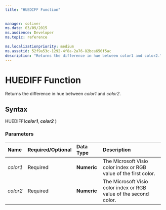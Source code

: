```yaml
---
title: "HUEDIFF Function"
 
 
manager: soliver
ms.date: 03/09/2015
ms.audience: Developer
ms.topic: reference
 
ms.localizationpriority: medium
ms.assetid: 52f9a53c-1292-4f8a-2a76-82bca650f5ac
description: "Returns the difference in hue between color1 and color2."
---
```


# HUEDIFF Function

Returns the difference in hue between _color1_ and _color2_.
  
## Syntax

HUEDIFF(***color1***, ***color2*** )
  
### Parameters

|**Name**|**Required/Optional**|**Data Type**|**Description**|
|:-----|:-----|:-----|:-----|
| _color1_ <br/> |Required  <br/> |**Numeric** <br/> |The Microsoft Visio color index or RGB value of the first color. |
| _color2_ <br/> |Required  <br/> |**Numeric** <br/> |The Microsoft Visio color index or RGB value of the second color. |
